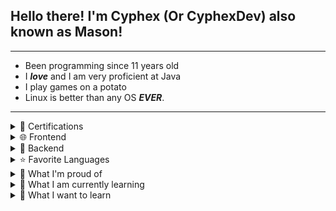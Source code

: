 <h2>Hello there! I'm Cyphex (Or CyphexDev) also known as Mason!</h2>
<hr>
<ul>
    <li>Been programming since 11 years old</li>
    <li>I <em><b>love</b></em> and I am very proficient at Java</li>
    <li>I play games on a potato</li>
    <li>Linux is better than any OS <em><strong>EVER</strong></em>.</li>
</ul>
<hr>
<details>
        <summary>📄 Certifications</summary>
        <ul>
            <li>Hyperskill.org Java Core Track</li>
            <li>LPI Linux Essentials</li>
        </ul>
    </details>
<details>
    <summary>🌐 Frontend</summary>
    <img height="20"
        src="https://img.shields.io/badge/html5-%23E34F26.svg?style=flat-square&logo=html5&logoColor=white" alt="HTML">
    <img height="20"
        src="https://img.shields.io/badge/css3-%231572B6.svg?style=flat-square&logo=css3&logoColor=white" alt="CSS">
    <img height="20"
        src="https://img.shields.io/badge/js-%23323330.svg?style=flat-square&logo=javascript&logoColor=%23F7DF1E" alt="Javascript">
</details>
<details>
    <summary>📠 Backend</summary>
    <img src="https://img.shields.io/badge/Spring%20Boot-gray.svg?style=flat-square&logo=springboot&logoColor=green" alt="Spring boot">
</details>
<details>
    <summary>⭐ Favorite Languages</summary>
    <img height="20" src="https://img.shields.io/badge/Java-ED8B00?style=flat-square&logo=openjdk&logoColor=white" alt="Java">
    <img height="20"
        src="https://img.shields.io/badge/js-%23323330.svg?style=flat-square&logo=javascript&logoColor=%23F7DF1E" alt="Javascript">
</details>
<details>
    <summary>🔖 What I'm proud of</summary>
    <ul>
        <li>Learned everything to take the Oracle Java 8 professional exam</li>
        <li>Getting better at Full Stack Development with <img height="12px"
                src="https://www.vectorlogo.zone/logos/springio/springio-icon.svg"> Spring Boot</li>
    </ul>
</details>
<details>
    <summary>📖 What I am currently learning</summary>
    <img height="20"
        src="https://img.shields.io/badge/html5-%23E34F26.svg?style=flat-square&logo=html5&logoColor=white" alt="HTML">
    <img height="20"
        src="https://img.shields.io/badge/css3-%231572B6.svg?style=flat-square&logo=css3&logoColor=white" alt="CSS">
    <img height="20"
        src="https://img.shields.io/badge/js-%23323330.svg?style=flat-square&logo=javascript&logoColor=%23F7DF1E" alt="Javascript">
    <img src="https://img.shields.io/badge/Spring%20Boot-gray.svg?style=flat-square&logo=springboot&logoColor=green" alt="Spring boot">
    <img src="https://img.shields.io/badge/Python-3776AB?style=flat-square&logo=python&logoColor=white" alt="Python">
</details>
<details>
    <summary>📕 What I want to learn</summary>
    <ul>
        <details>
            <summary>💽 Database</summary><img
                src="https://img.shields.io/badge/Firebase-039BE5?style=flat-square&logo=Firebase&logoColor=white" alt="Firebase">
            <img src="https://img.shields.io/badge/MongoDB-4EA94B?style=flat-square&logo=mongodb&logoColor=white" alt="MongoDB">
            <img src="https://img.shields.io/badge/MariaDB-003545?style=flat-square&logo=mariadb&logoColor=white" alt="MariaDB">
        </details>
        <details>
            <summary>📦 Containers</summary>
            <img
                src="https://img.shields.io/badge/kubernetes-%23326ce5.svg?style=flat-square&logo=kubernetes&logoColor=white" alt="Kubernetes">
            <img src="https://img.shields.io/badge/docker-%230db7ed.svg?style=flat-square&logo=docker&logoColor=white" alt="Docker">
        </details>
        <details>
            <summary>💻Terminals</summary>
            <img src="https://img.shields.io/badge/GIT-E44C30?flat-square&logo=git&logoColor=white" alt="Git">
            <img src="https://img.shields.io/badge/GNU%20Bash-4EAA25?style=flat-square&logo=GNU%20Bash&logoColor=white" alt="GNU Bash">
        </details>
        <details>
            <summary>🎛 APIs</summary><img
                src="https://img.shields.io/badge/React-20232A?style=flat-square&style=flat-square&logo=react&logoColor=61DAFB" alt="React.js">
        </details>
        <details>
            <summary>❓ Other</summary>
            <img src="https://img.shields.io/badge/C%2B%2B-00599C?style=flat-square&logo=c%2B%2B&logoColor=white" alt="C++">
            <img src="https://img.shields.io/badge/Ruby-CC342D?style=flat-square&logo=ruby&logoColor=white" alt="Ruby">
            <img src="https://img.shields.io/badge/TypeScript-007ACC?style=flat-square&logo=typescript&logoColor=white" alt="Typescript">
            <img src="https://img.shields.io/badge/Node.js-43853D?style=flat-square&logo=node.js&logoColor=white" alt="Node.js">
        </details>
    </ul>
</details>
